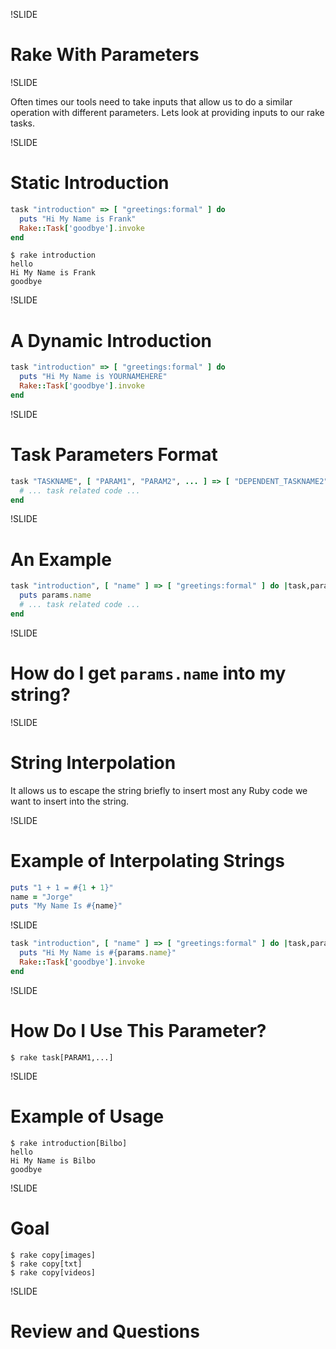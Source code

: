 !SLIDE

# Rake With Parameters

!SLIDE

Often times our tools need to take inputs that allow us to do a similar
operation with different parameters. Lets look at providing inputs to our
rake tasks.

!SLIDE

# Static Introduction

```ruby
task "introduction" => [ "greetings:formal" ] do
  puts "Hi My Name is Frank"
  Rake::Task['goodbye'].invoke
end
```

```
$ rake introduction
hello
Hi My Name is Frank
goodbye
```

!SLIDE

# A Dynamic Introduction

```ruby
task "introduction" => [ "greetings:formal" ] do
  puts "Hi My Name is YOURNAMEHERE"
  Rake::Task['goodbye'].invoke
end
```

!SLIDE

# Task Parameters Format

```ruby
task "TASKNAME", [ "PARAM1", "PARAM2", ... ] => [ "DEPENDENT_TASKNAME2", ... ] do |task,params|
  # ... task related code ...
end
```

!SLIDE

# An Example

```ruby
task "introduction", [ "name" ] => [ "greetings:formal" ] do |task,params|
  puts params.name
  # ... task related code ...
end
```

!SLIDE

# How do I get `params.name` into my string?

!SLIDE

# String Interpolation

It allows us to escape the string briefly to insert most any Ruby code we want
to insert into the string.

!SLIDE

# Example of Interpolating Strings

```ruby
puts "1 + 1 = #{1 + 1}"
name = "Jorge"
puts "My Name Is #{name}"
```

!SLIDE

```ruby
task "introduction", [ "name" ] => [ "greetings:formal" ] do |task,params|
  puts "Hi My Name is #{params.name}"
  Rake::Task['goodbye'].invoke
end
```

!SLIDE

# How Do I Use This Parameter?

```
$ rake task[PARAM1,...]
```

!SLIDE

# Example of Usage

```
$ rake introduction[Bilbo]
hello
Hi My Name is Bilbo
goodbye
```

!SLIDE

# Goal

```
$ rake copy[images]
$ rake copy[txt]
$ rake copy[videos]
```

!SLIDE

# Review and Questions
